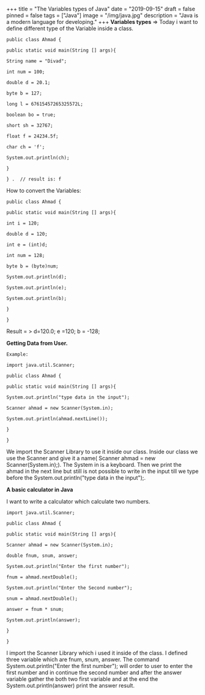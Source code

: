 +++
title = "The Variables types of Java"
date = "2019-09-15"
draft = false
pinned = false
tags = ["Java"]
image = "/img/java.jpg"
description = "Java is a modern language for developing."
+++
**Variables types** => Today i want to define different type of the Variable inside a class.

`public class Ahmad {`

`public static void main(String [] args){`

`String name = "Divad";`

`int num = 100;`

`double d = 20.1;`

`byte b = 127;`

`long l = 67615457265325572L;`

`boolean bo = true;`

`short sh = 32767;`

`float f = 24234.5f;`

`char ch = 'f';`

`System.out.println(ch);`

`}`

`} .  // result is: f`

How to convert the Variables:

`public class Ahmad {`

`public static void main(String [] args){`

`int i = 120;`

`double d = 120;`

`int e = (int)d;`

`int num = 128;`

`byte b = (byte)num;`

`System.out.println(d);`

`System.out.println(e);`

`System.out.println(b);`

`}`

`}`

Result = > d=120.0; e =120; b = -128;

**Getting Data from User.**

`Example:`

`import java.util.Scanner;`

`public class Ahmad {`

`public static void main(String [] args){`

`System.out.println("type data in the input");`

`Scanner ahmad = new Scanner(System.in);`

`System.out.println(ahmad.nextLine());`

`}`

`}`

We import the Scanner Library to use it inside our class. Inside our class we use the Scanner and give it a name( Scanner ahmad = new Scanner(System.in);). The System in is a keyboard. Then we print the ahmad in the next line but still is not possible to write in the input till we type before the        System.out.println("type data in the input");.

**A basic calculator in Java**

I want to write a calculator which calculate two numbers.

`import java.util.Scanner;`

`public class Ahmad {`

`public static void main(String [] args){`

`Scanner ahmad = new Scanner(System.in);`

`double fnum, snum, answer;`

`System.out.println("Enter the first number");`

`fnum = ahmad.nextDouble();`

`System.out.println("Enter the Second number");`

`snum = ahmad.nextDouble();`

`answer = fnum * snum;`

`System.out.println(answer);`

`}`

`}`

I import the Scanner Library which i used it inside of the class. I defined three variable which are fnum, snum, answer. The command  System.out.println("Enter the first number"); will order to user to enter the first  number and in continue the second number and after the answer variable gather the both two first variable and at the end the System.out.println(answer) print the answer result.
